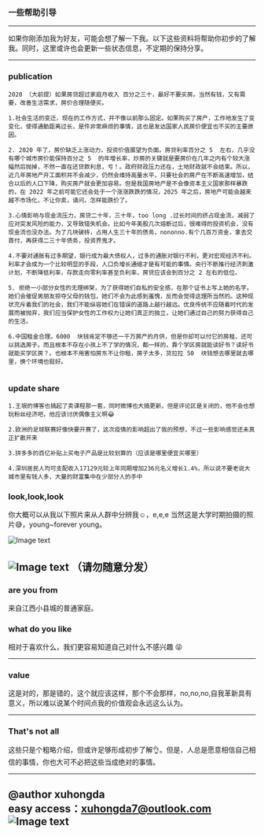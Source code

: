 ### 一些帮助引导

---

 如果你刚添加我为好友，可能会想了解一下我。以下这些资料将帮助你初步的了解我。同时，这里或许也会更新一些状态信息，不定期的保持分享。

---


### **publication**
```
2020 （大前提）如果房贷超过家庭月收入 百分之三十，最好不要买房。当然有钱，又有需要，改善生活需求，房价合理随便买。

1.社会生活的变迁，现在的工作方式，并不像以前那么固定。如果购买了房产，工作地发生了变变化，使得通勤距离过长，是件非常麻烦的事情，这也是发达国家人民房价便宜也不买的主要原因。

2. 2020 年了，房价缺乏上涨动力，投资价值展望为负面。房贷利率百分之 5  左右，几乎没有哪个城市房价能保持百分之 5  的年增长率，炒房的关键就是要房价在几年之内有个较大涨幅然后抛掉，不然一直在还贷款利息，亏！。政府财政压力还在，土地财政就不会结束。所以，近几年房地产开工面积并不会减少，仍然会维持高量水平，只要社会的房产在不断高速增加，结合以后的人口下降，购买房产就会更加容易。但是我国房地产是不会像资本主义国家那样暴跌的，在 2022 年之前可能它还会处于一个涨涨跌跌的情况，2025 年之后，房地产可能会越来越不市场化，不让你卖，请问，怎样能跌价了。

3.心情影响与现金流压力，房贷二十年，三十年，too long .过长时间的挤占现金流，减弱了应对突发风险的能力，又导致错失机会。比如今年美股几次熔断过后，很难得的投资机会，没有现金流也没办法。为了几块破砖，占用人生三十年的债务，nononno.有个几百万资金，拿去交首付，再获得二三十年债务，投资界鬼才。

4.不要对通胀有过多期望，银行成为最大债权人，过多的通胀对银行不利，更对宏观经济不利。利率才会成为一个比较明显的手段，人口负增长通缩才是有可能的事情。央行不断推行经济刺激计划，不断降低利率，存款走向零利率甚至负利率，房贷应该会到百分之 2 左右的低位。

5. 拒绝一小部分女性的无理绑架，为了获得她们自私的安全感，在那个证书上写上她的名字。她们会催促男朋友掠夺父母的钱包，她们不会为此感到羞愧，反而会觉得这理所当然的。这种现状充斥着我们的社会，我们不能纵容她们在错误的道路上越行越远。优良传统不应随着时代的发展而被抛弃，我们应当保护女性的工作权力让她们真正的独立，让她们通过自己的努力获得自己的生活。

6.中国租金合理。6000  块钱肯定不够还一千万房产的月供，但是你却可以付它的房租，还可以挑选房子。而且根本不存在小孩上不了学的情况，都一样的，靠个学区房就能读好书？读好书就能买学区房？。也根本不用害怕房东不让你租，房子太多，货拉拉 50  块钱想去哪里就去哪里，换个环境也挺好。


```

### **update share**

```
1.王垠的博客也搞起了卖课程那一套，同时微博也大搞更新，但是评论区是关闭的，他不会也想玩粉丝经济吧，他应该讨厌偶像主义啊😂

2.欧洲的足球联赛好像快要开赛了，这次疫情的影响超出了我的预想，不过一些影响感觉还未真正扩散开来

3.拼多多的百亿补贴上买电子产品是比较划算的（应该是哪里便宜买哪里）

4.深圳居民人均可支配收入17129元较上年同期增加236元名义增长1.4%，所以说不要老说大城市里有钱人多，大量的财富集中在少部分人的手中

```

### **look,look,look**

你大概可以从我以下照片来从人群中分辨我☺，e,e,e 当然这是大学时期拍摄的照片😅，young~forever young。

![Image text](https://pic.rmb.bdstatic.com/bjh/dfc3b26696f5f7e4e13efbded2b3f34b.jpeg@s_0,w_2000)

![Image text](https://pic.rmb.bdstatic.com/bjh/bfb30b1c69499abc9e7f7f3e2d4b50e6.jpeg)
**（请勿随意分发）**
---

### **are you from** 

  来自江西小县城的普通家庭。
  
   
### what do you like 

  相对于喜欢什么，我们更容易知道自己对什么不感兴趣 😝 
  

---

### **value**

  这是对的，那是错的，这个就应该这样，那个不会那样，no,no,no,自我革新具有意义，所以难以说某个时间点我的价值观会永远这么认为。
  

---  

### **That's not all**

   这些只是个粗略介绍，但或许足够形成初步了解👌。但是，人总是愿意相信自己相信的事情，你也大可不必把这些当成绝对的事情。


---

@author xuhongda   
easy access：xuhongda7@outlook.com  
![Image text](https://pic.rmb.bdstatic.com/bjh/fa1a2f0ae236f2b90e1a8b4812507788.png)
----
